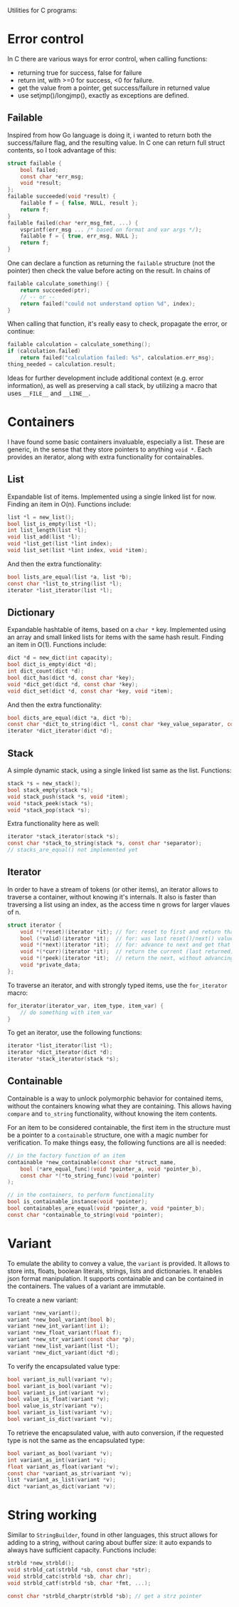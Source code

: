 Utilities for C programs:

# Error control

In C there are various ways for error control, when calling functions:

* returning true for success, false for failure
* return int, with >=0 for success, <0 for failure.
* get the value from a pointer, get success/failure in returned value
* use setjmp()/longjmp(), exactly as exceptions are defined.

## Failable

Inspired from how Go language is doing it, i wanted to return both the success/failure flag,
and the resulting value. In C one can return full struct contents, so I took advantage of this:

```c
struct failable {
    bool failed;
    const char *err_msg;
    void *result;
};
failable succeeded(void *result) {
    failable f = { false, NULL, result };
    return f;
}
failable failed(char *err_msg_fmt, ...) {
    vsprintf(err_msg ... /* based on format and var args */);
    failable f = { true, err_msg, NULL };
    return f;
}
```

One can declare a function as returning the `failable` structure (not the pointer)
then check the value before acting on the result. In chains of 

```c
failable calculate_something() {
    return succeeded(ptr);
    // -- or --
    return failed("could not understand option %d", index);
}
```

When calling that function, it's really easy to check, propagate the error, or continue:

```c
failable calculation = calculate_something();
if (calculation.failed)
    return failed("calculation failed: %s", calculation.err_msg);
thing_needed = calculation.result;
````

Ideas for further development include additional context (e.g. error information),
as well as preserving a call stack, by utilizing a macro that uses `__FILE__` and `__LINE__`.

# Containers

I have found some basic containers invaluable, especially a list. These are generic, 
in the sense that they store pointers to anything `void *`. 
Each provides an iterator, along with extra functionality for containables.

## List

Expandable list of items. Implemented using a single linked list for now. 
Finding an item in O(n). Functions include:

```c
list *l = new_list();
bool list_is_empty(list *l);
int list_length(list *l);
void list_add(list *l);
void *list_get(list *lint index);
void list_set(list *lint index, void *item);
```

And then the extra functionality:

```c
bool lists_are_equal(list *a, list *b);
const char *list_to_string(list *l);
iterator *list_iterator(list *l);
```

## Dictionary

Expandable hashtable of items, based on a `char *` key. Implemented using an array and small linked lists for items with the same hash result. Finding an item in O(1). Functions include:

```c
dict *d = new_dict(int capacity);
bool dict_is_empty(dict *d);
int dict_count(dict *d);
bool dict_has(dict *d, const char *key);
void *dict_get(dict *d, const char *key);
void dict_set(dict *d, const char *key, void *item);
```

And then the extra functionality:

```c
bool dicts_are_equal(dict *a, dict *b);
const char *dict_to_string(dict *l, const char *key_value_separator, const char *entries_separator);
iterator *dict_iterator(dict *d);
```

## Stack

A simple dynamic stack, using a single linked list same as the list. Functions:

```c
stack *s = new_stack();
bool stack_empty(stack *s);
void stack_push(stack *s, void *item);
void *stack_peek(stack *s);
void *stack_pop(stack *s);
```

Extra functionality here as well:

```c
iterator *stack_iterator(stack *s);
const char *stack_to_string(stack *s, const char *separator);
// stacks_are_equal() not implemented yet
```

## Iterator

In order to have a stream of tokens (or other items), an iterator allows 
to traverse a container, without knowing it's internals. It also is faster
than traversing a list using an index, as the access time n grows for larger vlaues of n.

```c
struct iterator {
    void *(*reset)(iterator *it); // for: reset to first and return that first item
    bool (*valid)(iterator *it);  // for: was last reset()/next() value valid?
    void *(*next)(iterator *it);  // for: advance to next and get that next item
    void *(*curr)(iterator *it);  // return the current (last returned) item
    void *(*peek)(iterator *it);  // return the next, without advancing to it.
    void *private_data;
};
```

To traverse an iterator, and with strongly typed items, use the `for_iterator` macro:

```c
for_iterator(iterator_var, item_type, item_var) {
    // do something with item_var
}
```

To get an iterator, use the following functions:

```c
iterator *list_iterator(list *l);
iterator *dict_iterator(dict *d);
iterator *stack_iterator(stack *s);
```

## Containable

Containable is a way to unlock polymorphic behavior for contained items, without the 
containers knowing what they are containing. This allows having `compare` and `to_string` 
functionality, without knowing the item contents.

For an item to be considered containable, the first item in the structure must be a pointer
to a `containable` structure, one with a magic number for verification. 
To make things easy, the following functions are all is needed:

```c
// in the factory function of an item
containable *new_containable(const char *struct_name, 
    bool (*are_equal_func)(void *pointer_a, void *pointer_b), 
    const char *(*to_string_func)(void *pointer)
);

// in the containers, to perform functionality
bool is_containable_instance(void *pointer);
bool containables_are_equal(void *pointer_a, void *pointer_b);
const char *containable_to_string(void *pointer);
```

# Variant

To emulate the ability to convey a value, the `variant` is provided.
It allows to store ints, floats, boolean literals, strings, lists and dictionaries.
It enables json format manipulation. It supports containable and can be contained
in the containers. The values of a variant are immutable.

To create a new variant:

```c
variant *new_variant();
variant *new_bool_variant(bool b);
variant *new_int_variant(int i);
variant *new_float_variant(float f);
variant *new_str_variant(const char *p);
variant *new_list_variant(list *l);
variant *new_dict_variant(dict *d);
```

To verify the encapsulated value type:

```c
bool variant_is_null(variant *v);
bool variant_is_bool(variant *v);
bool variant_is_int(variant *v);
bool value_is_float(variant *v);
bool value_is_str(variant *v);
bool variant_is_list(variant *v);
bool variant_is_dict(variant *v);
```

To retrieve the encapsulated value, with auto conversion, if the requested type 
is not the same as the encapsulated type:

```c
bool variant_as_bool(variant *v);
int variant_as_int(variant *v);
float variant_as_float(variant *v);
const char *variant_as_str(variant *v);
list *variant_as_list(variant *v);
dict *variant_as_dict(variant *v);
```

# String working

Similar to `StringBuilder`, found in other languages, this struct allows
for adding to a string, without caring about buffer size: it auto expands
to always have sufficient capacity. Functions include:

```c
strbld *new_strbld();
void strbld_cat(strbld *sb, const char *str);
void strbld_catc(strbld *sb, char chr);
void strbld_catf(strbld *sb, char *fmt, ...);

const char *strbld_charptr(strbld *sb); // get a strz pointer
```
